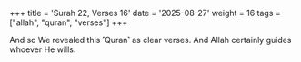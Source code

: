 +++
title = 'Surah 22, Verses 16'
date = '2025-08-27'
weight = 16
tags = ["allah", "quran", "verses"]
+++

And so We revealed this ˹Quran˺ as clear verses. And Allah certainly guides whoever He wills.